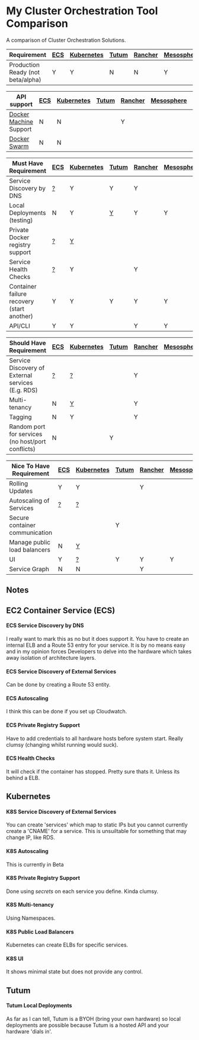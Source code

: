 # My Cluster Orchestration Tool Comparison
A comparison of Cluster Orchestration Solutions.

| Requirement | [ECS](https://aws.amazon.com/ecs/details/) | [Kubernetes](http://kubernetes.io) | [Tutum](https://www.tutum.co) | [Rancher](http://rancher.com) | [Mesosphere](https://mesosphere.com) | [Shipyard](http://shipyard-project.com) | [vamp](http://vamp.io) |
| --------------- | --- | --- | --- | --- | --- | --- | --- |
| Production Ready (not beta/alpha) | Y | Y | N | N | Y | ? | N |

| API support | [ECS](https://aws.amazon.com/ecs/details/) | [Kubernetes](http://kubernetes.io) | [Tutum](https://www.tutum.co) | [Rancher](http://rancher.com) | [Mesosphere](https://mesosphere.com) | [Shipyard](http://shipyard-project.com) | [vamp](http://vamp.io) |
| --------------- | --- | --- | --- | --- | --- | --- | --- |
| [Docker Machine](https://docs.docker.com/machine/) Support | N | N | | Y | | | |
| [Docker Swarm](https://docs.docker.com/swarm/) | N | N | | | | Y | |

|  Must Have Requirement | [ECS](https://aws.amazon.com/ecs/details/) | [Kubernetes](http://kubernetes.io) | [Tutum](https://www.tutum.co) | [Rancher](http://rancher.com) | [Mesosphere](https://mesosphere.com) | [Shipyard](http://shipyard-project.com) | [vamp](http://vamp.io) |
| --------------- | --- | --- | --- | --- | --- | --- | --- |
| Service Discovery by DNS | [?](#ecs-service-discovery-by-dns) | Y | Y | Y | | | |
| Local Deployments (testing) | N | Y | [Y](#tutum-local-deployments) | Y | Y | | |
| Private Docker registry support | [?](#ecs-private-registry-support) | [Y](#k8s-private-registry-support) | | | | | |
| Service Health Checks | [?](#ecs-health-checks) | Y | | Y | | | |
| Container failure recovery (start another) | Y | Y | Y | Y | Y | | |
| API/CLI | Y | Y | | Y | Y | | |

| Should Have Requirement | [ECS](https://aws.amazon.com/ecs/details/) | [Kubernetes](http://kubernetes.io) | [Tutum](https://www.tutum.co) | [Rancher](http://rancher.com) | [Mesosphere](https://mesosphere.com) | [Shipyard](http://shipyard-project.com) | [vamp](http://vamp.io) |
| --------------- | --- | --- | --- | --- | --- | --- | --- |
| Service Discovery of External services (E.g. RDS) | [?](#ecs-service-discovery-of-external-services) | [?](#k8s-service-discovery-of-external-services) | | Y | | | |
| Multi-tenancy | N | [Y](#k8s-multi-tenancy) | | Y | | | |
| Tagging | N | Y | | Y | | | |
| Random port for services (no host/port conflicts) | N | | Y | | | |

| Nice To Have Requirement | [ECS](https://aws.amazon.com/ecs/details/) | [Kubernetes](http://kubernetes.io) | [Tutum](https://www.tutum.co) | [Rancher](http://rancher.com) | [Mesosphere](https://mesosphere.com) | [Shipyard](http://shipyard-project.com) | [vamp](http://vamp.io) |
| --------------- | --- | --- | --- | --- | --- | --- | --- |
| Rolling Updates | Y | Y | | Y | | | |
| Autoscaling of Services | [?](#ecs-autoscaling) | [?](#k8s-autoscaling) | | | | | |
| Secure container communication | | | Y | | | | |
| Manage public load balancers | N | [Y](#k8s-public-load-balancers) | | | | | |
| UI | Y | [?](#k8s-ui) | Y | Y | Y | | |
| Service Graph | N |N | | Y | | | |

## Notes
## EC2 Container Service (ECS)
#### ECS Service Discovery by DNS
I really want to mark this as no but it does support it. You have to create an internal ELB and a Route 53 entry for your service.
It is by no means easy and in my opinion forces Developers to delve into the hardware which takes away isolation of architecture layers.
#### ECS Service Discovery of External Services
Can be done by creating a Route 53 entity.
#### ECS Autoscaling
I think this can be done if you set up Cloudwatch.
#### ECS Private Registry Support
Have to add credentials to all hardware hosts before system start. Really clumsy (changing whilst running would suck).
#### ECS Health Checks
It will check if the container has stopped. Pretty sure thats it. Unless its behind a ELB.

## Kubernetes
#### K8S Service Discovery of External Services
You can create 'services' which map to static IPs but you cannot currently create a 'CNAME' for a service. This is unsuiltable for something that may change IP, like RDS.
#### K8S Autoscaling
This is currently in Beta
#### K8S Private Registry Support
Done using *secrets* on each service you define. Kinda clumsy.
#### K8S Multi-tenancy
Using Namespaces.
#### K8S Public Load Balancers
Kubernetes can create ELBs for specific services.
#### K8S UI
It shows minimal state but does not provide any control.

## Tutum
#### Tutum Local Deployments
As far as I can tell, Tutum is a BYOH (bring your own hardware) so local deployments are possible because Tutum is a hosted API and your hardware 'dials in'.
